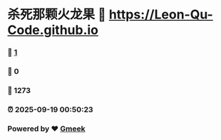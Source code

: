 # 杀死那颗火龙果 :link: https://Leon-Qu-Code.github.io 
### :page_facing_up: [1](https://Leon-Qu-Code.github.io/tag.html) 
### :speech_balloon: 0 
### :hibiscus: 1273 
### :alarm_clock: 2025-09-19 00:50:23 
### Powered by :heart: [Gmeek](https://github.com/Meekdai/Gmeek)
